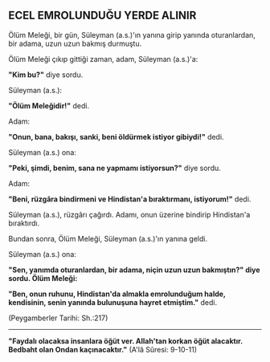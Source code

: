 ## ECEL EMROLUNDUĞU YERDE ALINIR

Ölüm Meleği, bir gün, Süleyman (a.s.)'ın yanına girip yanında oturanlardan, bir adama, uzun uzun bakmış dur­muştu.

Ölüm Meleği çıkıp gittiği zaman, adam, Süleyman (a.s.)'a:

**"Kim bu?"** diye sordu.

Süleyman (a.s.):

**"Ölüm Meleğidir!"** dedi.

Adam:

**"Onun, bana, bakışı, sanki, beni öldürmek istiyor gi­biydi!"** dedi.

Süleyman (a.s.) ona:

**"Peki, şimdi, benim, sana ne yapmamı istiyorsun?"** diye sordu.

Adam:

**"Beni, rüzgâra bindirmeni ve Hindistan'a bıraktırma­nı, istiyorum!"** dedi.

Süleyman (a.s.), rüzgârı çağırdı. Adamı, onun üzerine bindirip Hindistan'a bıraktırdı.

Bundan sonra, Ölüm Meleği, Süleyman (a.s.)'ın yanına geldi.

Süleyman (a.s.) ona:

**"Sen, yanımda oturanlardan, bir adama, niçin uzun uzun bakmıştın?" diye sordu. Ölüm Meleği:**

**"Ben, onun ruhunu, Hindistan'da almakla emrolunduğum halde, kendisinin, senin yanında bulunuşuna hayret etmiştim."** dedi.

(Peygamberler Tarihi: Sh.:217)

<hr>

**"Faydalı olacaksa insanlara öğüt ver. Allah'tan korkan öğüt alacaktır. Bedbaht olan Ondan kaçınacaktır."** (A'lâ Sûresi: 9-10-11)
